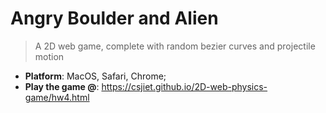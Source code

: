# Angry Boulder and Alien

> A 2D web game, complete with random bezier curves and projectile motion
- **Platform**: MacOS, Safari, Chrome;
- **Play the game @**: <a href="gitpages">https://csjiet.github.io/2D-web-physics-game/hw4.html</a>

